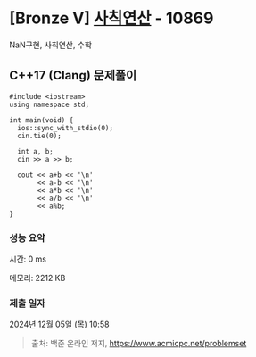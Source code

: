 # [Bronze V] [사칙연산](https://www.acmicpc.net/problem/10869) - 10869 

NaN구현, 사칙연산, 수학

## C++17 (Clang) 문제풀이

```C++17 (Clang)
#include <iostream>
using namespace std;

int main(void) {
  ios::sync_with_stdio(0);
  cin.tie(0);

  int a, b;
  cin >> a >> b;
  
  cout << a+b << '\n'
       << a-b << '\n'
       << a*b << '\n'
       << a/b << '\n'
       << a%b;
}
```

### 성능 요약

시간: 0 ms

메모리: 2212 KB

### 제출 일자

2024년 12월 05일 (목) 10:58

> 출처: 백준 온라인 저지, https://www.acmicpc.net/problemset 

